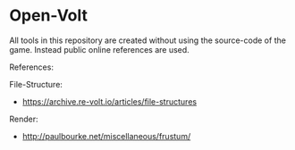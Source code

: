 # Open-Volt
All tools in this repository are created without using the source-code of the game. Instead public online references are used.

References:

File-Structure:
- https://archive.re-volt.io/articles/file-structures

Render:
- http://paulbourke.net/miscellaneous/frustum/
